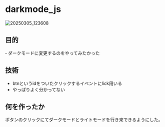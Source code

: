﻿# darkmode_js
 ![20250305_123608](https://github.com/user-attachments/assets/a6840a44-8c8d-4811-96fd-89a87e628fec)


## 目的
‐ ダークモードに変更するのをやってみたかった

## 技術
- btnというidをついたクリックするイベントにlick用いる
- やっぱりよく分かってない

## 何を作ったか
ボタンのクリックにてダークモードとライトモードを行き来できるようにした。
